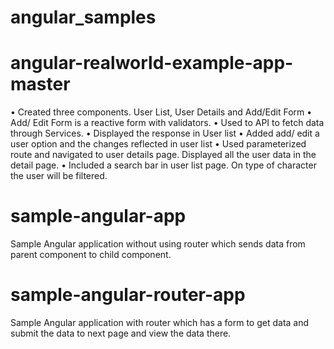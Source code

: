 # angular_samples

# angular-realworld-example-app-master
•	Created three components. User List, User Details and Add/Edit Form
•	Add/ Edit Form is a reactive form with validators.
•	Used to API to fetch data through Services.
•	Displayed the response in User list
•	Added add/ edit a user option and the changes reflected in user list
•	Used parameterized route and navigated to user details page. Displayed all the user data in the detail page.
•	Included a search bar in user list page. On type of character the user will be filtered.

# sample-angular-app

Sample Angular application without using router which sends data from parent component to child component.

# sample-angular-router-app

Sample Angular application with router which has a form to get data and submit the data to next page and view the data there.
